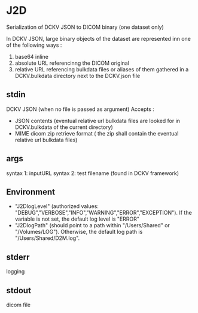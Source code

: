 # J2D

 Serialization of DCKV JSON to DICOM binary (one dataset only)

In DCKV JSON, large binary objects of the dataset are represented inn one of the following ways :
1)  base64 inline
2)  absolute URL referencinng the DICOM original
3)  relative URL referencing bulkdata files or aliases of them gathered in a DCKV.bulkdata directory next to the DCKV.json file

## stdin
DCKV JSON (when no file is passed as argument)
Accepts :
- JSON contents (eventual relative url bulkdata files are looked for in DCKV.bulkdata of the current directory)
- MIME dicom zip retrieve format ( the zip shall contain the eventual relative url bulkdata files)

## args
syntax 1: inputURL
syntax 2: test filename (found in DCKV framework)

## Environment
- "J2DlogLevel" (authorized values: "DEBUG","VERBOSE","INFO","WARNING","ERROR","EXCEPTION"). If the variable is not set, the default log level is "ERROR"
- "J2DlogPath" (should point to a path within "/Users/Shared" or "/Volumes/LOG"). Otherwise, the default log path is "/Users/Shared/D2M.log".


## stderr
logging

## stdout
dicom file
